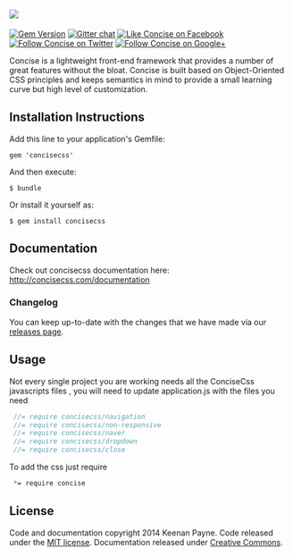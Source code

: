 [<img src="http://i.imgur.com/ihzCgEr.png">](http://concisecss.com/)
===========
[![Gem Version](https://badge.fury.io/rb/concisecss.svg)](http://badge.fury.io/rb/concisecss)
[![Gitter chat](https://badges.gitter.im/concisecss.png)](https://gitter.im/concisecss) 
[![Like Concise on Facebook](http://i.imgur.com/4dy5UUK.png)](https://facebook.com/ConciseCSS) 
[![Follow Concise on Twitter](http://i.imgur.com/4AkKsMx.png)](https://twitter.com/ConciseCSS) 
[![Follow Concise on Google+](http://i.imgur.com/gdFNEMe.png)](https://plus.google.com/103423710089455112688)

Concise is a lightweight front-end framework that provides a number of great features without the bloat. Concise is built based on Object-Oriented CSS principles and keeps semantics in mind to provide a small learning curve but high level of customization.

## Installation Instructions

Add this line to your application's Gemfile:

    gem 'concisecss'

And then execute:

    $ bundle

Or install it yourself as:

    $ gem install concisecss

## Documentation
Check out concisecss documentation here: http://concisecss.com/documentation

### Changelog

You can keep up-to-date with the changes that we have made via our [releases page](https://github.com/ConciseCSS/concise.css-gem/releases).

## Usage

Not every single project you are  working needs all the ConciseCss javascripts files , you will need to update application.js with the files you need
   ```js
    //= require concisecss/navigation
    //= require concisecss/non-responsive
    //= require concisecss/naver
    //= require concisecss/dropdown
    //= require concisecss/close
   ```
To add the css just require 
 
   ```css
    *= require concise 
   ```
   
License
-------------

Code and documentation copyright 2014 Keenan Payne. Code released under the [MIT license](https://github.com/ConciseCSS/concise.css/blob/master/LICENSE). Documentation released under [Creative Commons](http://creativecommons.org/licenses/by-sa/4.0/).
